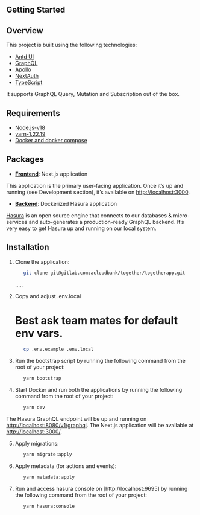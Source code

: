 ## Getting Started

## Overview

This project is built using the following technologies:

- [Antd UI](https://ant.design/)
- [GraphQL](https://graphql.org/)
- [Apollo](https://www.apollographql.com/)
- [NextAuth](https://next-auth.js.org/)
- [TypeScript](https://www.typescriptlang.org/)

It supports GraphQL Query, Mutation and Subscription out of the box.

## Requirements

- [Node.js-v18](https://nodejs.org/)
- [yarn-1.22.19](https://yarnpkg.com/)
- [Docker and docker compose](https://docs.docker.com/compose/install/)

## Packages

- [**Frontend**](): Next.js application

This application is the primary user-facing application. Once it’s up and running (see Development section), it’s available on [http://localhost:3000](http://localhost:3000/).

- [**Backend**](): Dockerized Hasura application

[Hasura](https://hasura.io/) is an open source engine that connects to our databases & micro-services and auto-generates a production-ready GraphQL backend. It’s very easy to get Hasura up and running on our local system. 

## Installation

1. Clone the application:

   ```bash
      git clone git@gitlab.com:acloudbank/together/togetherapp.git
   ```
   .....

2. Copy and adjust .env.local
   # Best ask team mates for default env vars.
   ```bash
      cp .env.example .env.local
   ```
3. Run the bootstrap script by running the following command from the root of your project:

   ```bash
      yarn bootstrap
   ```

4. Start Docker and run both the applications by running the following command from the root of your project:

   ```bash
      yarn dev
   ```

The Hasura GraphQL endpoint will be up and running on [http://localhost:8080/v1/graphql](http://localhost:8080/v1/graphql). The Next.js application will be available at [http://localhost:3000/](http://localhost:3000/).

5. Apply migrations: 

   ```bash
      yarn migrate:apply
   ```

6. Apply metadata (for actions and events): 

   ```bash
      yarn metadata:apply
   ```



7. Run and access hasura console on [http://localhost:9695] by running the following command from the root of your project: 

   ```bash
      yarn hasura:console
   ```

